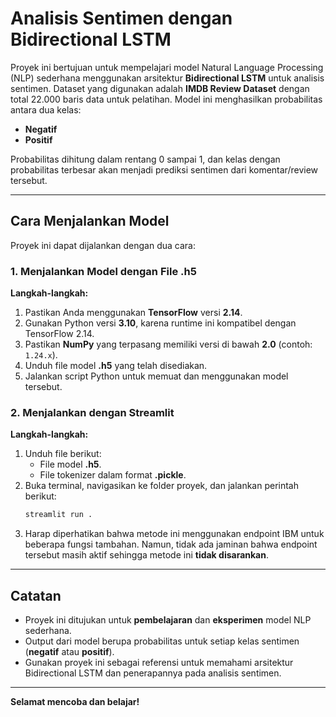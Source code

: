 

# Analisis Sentimen dengan Bidirectional LSTM  

Proyek ini bertujuan untuk mempelajari model Natural Language Processing (NLP) sederhana menggunakan arsitektur **Bidirectional LSTM** untuk analisis sentimen. Dataset yang digunakan adalah **IMDB Review Dataset** dengan total 22.000 baris data untuk pelatihan. Model ini menghasilkan probabilitas antara dua kelas:  
- **Negatif**  
- **Positif**  

Probabilitas dihitung dalam rentang 0 sampai 1, dan kelas dengan probabilitas terbesar akan menjadi prediksi sentimen dari komentar/review tersebut.

---

## Cara Menjalankan Model  

Proyek ini dapat dijalankan dengan dua cara:  

### 1. Menjalankan Model dengan File **.h5**  
**Langkah-langkah:**  
1. Pastikan Anda menggunakan **TensorFlow** versi **2.14**.  
2. Gunakan Python versi **3.10**, karena runtime ini kompatibel dengan TensorFlow 2.14.  
3. Pastikan **NumPy** yang terpasang memiliki versi di bawah **2.0** (contoh: `1.24.x`).  
4. Unduh file model **.h5** yang telah disediakan.  
5. Jalankan script Python untuk memuat dan menggunakan model tersebut.  

### 2. Menjalankan dengan **Streamlit**  
**Langkah-langkah:**  
1. Unduh file berikut:  
   - File model **.h5**.  
   - File tokenizer dalam format **.pickle**.  
2. Buka terminal, navigasikan ke folder proyek, dan jalankan perintah berikut:  
   ```bash
   streamlit run .
   ```  
3. Harap diperhatikan bahwa metode ini menggunakan endpoint IBM untuk beberapa fungsi tambahan. Namun, tidak ada jaminan bahwa endpoint tersebut masih aktif sehingga metode ini **tidak disarankan**.  

---

## Catatan  
- Proyek ini ditujukan untuk **pembelajaran** dan **eksperimen** model NLP sederhana.  
- Output dari model berupa probabilitas untuk setiap kelas sentimen (**negatif** atau **positif**).  
- Gunakan proyek ini sebagai referensi untuk memahami arsitektur Bidirectional LSTM dan penerapannya pada analisis sentimen.  

---

**Selamat mencoba dan belajar!**  